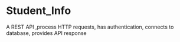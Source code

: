 # Student_Info
A REST API ,process HTTP requests, has authentication, connects to database,  provides API response
